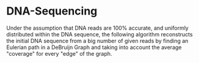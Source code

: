 # DNA-Sequencing
Under the assumption that DNA reads are 100% accurate, and uniformly distributed within the DNA sequence, the following algorithm reconstructs the initial DNA sequence from a big number of given reads by finding an Eulerian path in a DeBruijn Graph and taking into account the average "coverage" for every "edge" of the graph.
